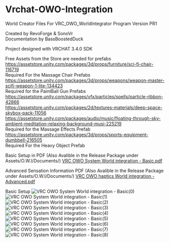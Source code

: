 # Vrchat-OWO-Integration
 World Creator Files For VRC_OWO_WorldIntegrator Program Version PR1   
 
 Created by RevoForge & SonoVr   
 Documentation by BassBoostedDuck
 
 Project designed with VRCHAT 3.4.0 SDK  
 
 Free Assets from the Store are needed for prefabs  
 https://assetstore.unity.com/packages/3d/props/furniture/sci-fi-chair-116719  
 Required For the Massage Chair Prefabs  
 https://assetstore.unity.com/packages/3d/props/weapons/weapon-master-scifi-weapon-1-lite-134423  
 Required for the PaintBall Gun Prefabs  
 https://assetstore.unity.com/packages/vfx/particles/spells/particle-ribbon-42866  
 https://assetstore.unity.com/packages/2d/textures-materials/deep-space-skybox-pack-11056  
 https://assetstore.unity.com/packages/audio/music/floating-through-sky-ambient-meditation-relaxing-background-musi-225219  
 Required for the Massage Effects Prefab  
 https://assetstore.unity.com/packages/3d/props/sports-equipment-dumbbell-216505  
 Required For the Heavy Object Prefab  

Basic Setup in PDF (Also Avalible in the Release Package under Assets/O.W.I/Documents/) 
[VRC OWO System World integration - Basic.pdf](https://github.com/RevoForge/Vrchat-OWO-Integration/files/12851576/VRC.OWO.System.World.integration.-.Basic.pdf)

Advanced Sensation Information PDF (Also Avalible in the Release Package under Assets/O.W.I/Documents/)
[VRC OWO haptics World integration - Advanced.pdf](https://github.com/RevoForge/Vrchat-OWO-Integration/files/12851581/VRC.OWO.haptics.World.integration.-.Advanced.pdf)

Basic Setup
![VRC OWO System World integration - Basic(0)](https://github.com/RevoForge/Vrchat-OWO-Integration/assets/144636833/fecf1405-5bae-4122-bc7e-50104a07fbba)
![VRC OWO System World integration - Basic(1)](https://github.com/RevoForge/Vrchat-OWO-Integration/assets/144636833/538d49ad-6e1f-44a6-b978-84f72aa4cb41)
![VRC OWO System World integration - Basic(2)](https://github.com/RevoForge/Vrchat-OWO-Integration/assets/144636833/ea507622-6e9a-4ac5-be03-6e39dd3d7fad)
![VRC OWO System World integration - Basic(3)](https://github.com/RevoForge/Vrchat-OWO-Integration/assets/144636833/3c1e9b7c-e7fc-41f5-b4a8-f22c45cc8304)
![VRC OWO System World integration - Basic(4)](https://github.com/RevoForge/Vrchat-OWO-Integration/assets/144636833/b13e17b4-3e58-4c6d-8f95-f25fc691517c)
![VRC OWO System World integration - Basic(5)](https://github.com/RevoForge/Vrchat-OWO-Integration/assets/144636833/3d5e2b31-df75-4b9d-848b-abe768a1d4b4)
![VRC OWO System World integration - Basic(6)](https://github.com/RevoForge/Vrchat-OWO-Integration/assets/144636833/6fa9addb-e1d1-43c5-9e56-6b85b7198bb1)
![VRC OWO System World integration - Basic(7)](https://github.com/RevoForge/Vrchat-OWO-Integration/assets/144636833/242fcf57-39a5-421c-8774-dd5e2eb2ffba)
![VRC OWO System World integration - Basic(8)](https://github.com/RevoForge/Vrchat-OWO-Integration/assets/144636833/a1df1dc2-8c53-494f-ba23-28135e7d48e5)

